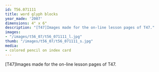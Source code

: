 ```yaml
---
id: T56.071111
title: word glyph blocks
year_made: '2007'
dimensions: 4" x 6"
description: "[T47]Images made for the on-line lesson pages of T47."
images:
- "/images/t56_07/t56_071111_l.jpg"
thumb: "/images/t56_07/t56_071111_s.jpg"
media:
- colored pencil on index card
---
```


[T47]Images made for the on-line lesson pages of T47.
